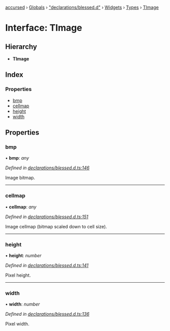[accursed](../README.md) › [Globals](../globals.md) › ["declarations/blessed.d"](../modules/_declarations_blessed_d_.md) › [Widgets](../modules/_declarations_blessed_d_.widgets.md) › [Types](../modules/_declarations_blessed_d_.widgets.types.md) › [TImage](_declarations_blessed_d_.widgets.types.timage.md)

# Interface: TImage

## Hierarchy

* **TImage**

## Index

### Properties

* [bmp](_declarations_blessed_d_.widgets.types.timage.md#bmp)
* [cellmap](_declarations_blessed_d_.widgets.types.timage.md#cellmap)
* [height](_declarations_blessed_d_.widgets.types.timage.md#height)
* [width](_declarations_blessed_d_.widgets.types.timage.md#width)

## Properties

###  bmp

• **bmp**: *any*

*Defined in [declarations/blessed.d.ts:146](https://github.com/cancerberoSgx/accursed/blob/468bf3c/src/declarations/blessed.d.ts#L146)*

Image bitmap.

___

###  cellmap

• **cellmap**: *any*

*Defined in [declarations/blessed.d.ts:151](https://github.com/cancerberoSgx/accursed/blob/468bf3c/src/declarations/blessed.d.ts#L151)*

Image cellmap (bitmap scaled down to cell size).

___

###  height

• **height**: *number*

*Defined in [declarations/blessed.d.ts:141](https://github.com/cancerberoSgx/accursed/blob/468bf3c/src/declarations/blessed.d.ts#L141)*

Pixel height.

___

###  width

• **width**: *number*

*Defined in [declarations/blessed.d.ts:136](https://github.com/cancerberoSgx/accursed/blob/468bf3c/src/declarations/blessed.d.ts#L136)*

Pixel width.
